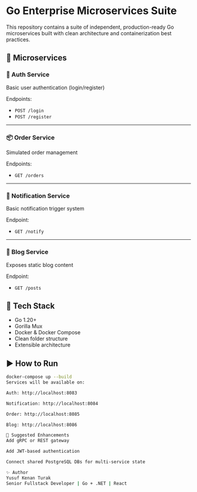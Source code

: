 # Go Enterprise Microservices Suite

This repository contains a suite of independent, production-ready Go microservices built with clean architecture and containerization best practices.

## 🧩 Microservices

### 🔐 Auth Service
Basic user authentication (login/register)

Endpoints:
- `POST /login`
- `POST /register`

---

### 📦 Order Service
Simulated order management

Endpoints:
- `GET /orders`

---

### 🔔 Notification Service
Basic notification trigger system

Endpoint:
- `GET /notify`

---

### 📝 Blog Service
Exposes static blog content

Endpoint:
- `GET /posts`

## 🧪 Tech Stack

- Go 1.20+
- Gorilla Mux
- Docker & Docker Compose
- Clean folder structure
- Extensible architecture

## ▶️ How to Run

```bash
docker-compose up --build
Services will be available on:

Auth: http://localhost:8083

Notification: http://localhost:8084

Order: http://localhost:8085

Blog: http://localhost:8086

🚀 Suggested Enhancements
Add gRPC or REST gateway

Add JWT-based authentication

Connect shared PostgreSQL DBs for multi-service state

✨ Author
Yusuf Kenan Turak
Senior Fullstack Developer | Go + .NET | React